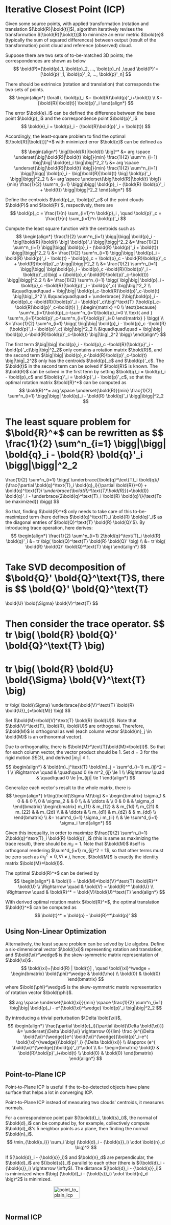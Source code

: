 # Iterative Closest Point (ICP)

Given some source points, with applied transformation (rotation and translation $[\bold{R}|\bold{t}]$), algorithm iteratively revises the transformation $[\bold{R}|\bold{t}]$ to minimize an error metric $\bold{e}$ (typically the sum of squared differences) between output (result of the transformation) point cloud and reference (observed) cloud.

Suppose there are two sets of to-be-matched 3D points; the correspondences are shown as below
$$
\bold{P}=[\bold{p}_1, \bold{p}_2, ..., \bold{p}_n]
,\quad
\bold{P}'=[\bold{p}'_1, \bold{p}'_2, ..., \bold{p}'_n]
$$

There should be extrinsics (rotation and translation) that corresponds the two sets of points.
$$
\begin{align*}
\forall i, \bold{p}_i &= \bold{R}\bold{p}'_i+\bold{t}
\\ &=
[\bold{R}|\bold{t}] \bold{p}'_i
\end{align*}
$$

The error $\bold{e}_i$ can be defined the difference between the base point $\bold{p}_i$ and the correspondence point $\bold{p}'_i$
$$
\bold{e}_i = 
\bold{p}_i - (\bold{R}\bold{p}'_i + \bold{t})
$$

Accordingly, the least-square problem to find the optimal $[\bold{R}|\bold{t}]^*$ with minimized error $\bold{e}$ can be defined as

$$
\begin{align*}
\big[\bold{R}|\bold{t} \big]^* 
&= 
arg \space \underset{\big[\bold{R}|\bold{t} \big]}{min}
\frac{1}{2} \sum^n_{i=1}
\big|\big|
    \bold{e}_i
\big|\big|^2_2
\\ &=
arg \space \underset{\big[\bold{R}|\bold{t} \big]}{min}
\frac{1}{2} \sum^n_{i=1}
\bigg|\bigg|
  \bold{p}_i -  \big[\bold{R}|\bold{t} \big] \bold{p}'_i
\bigg|\bigg|^2_2
\\ &=
arg \space \underset{\big[\bold{R}|\bold{t} \big]}{min}
\frac{1}{2} \sum^n_{i=1}
\bigg|\bigg|
  \bold{p}_i -  (\bold{R} \bold{p}'_i + \bold{t})
\bigg|\bigg|^2_2
\end{align*}
$$

Define the centroids $\bold{p}_c, \bold{p}'_c$ of the point clouds $\bold{P}$ and $\bold{P}'$, respectively, there are
$$
\bold{p}_c = \frac{1}{n} \sum_{i=1}^n \bold{p}_i
, \quad
\bold{p}'_c = \frac{1}{n} \sum_{i=1}^n \bold{p}'_i
$$

Compute the least square function with the centroids such as
$$
\begin{align*}
    \frac{1}{2} \sum^n_{i=1}
    \bigg|\bigg|
        \bold{p}_i -  \big[\bold{R}|\bold{t} \big] \bold{p}'_i
    \bigg|\bigg|^2_2
    &=
    \frac{1}{2} \sum^n_{i=1}
    \bigg|\bigg|
        \bold{p}_i - (\bold{R} \bold{p}'_i + \bold{t})
    \bigg|\bigg|^2_2
    \\ &=
    \frac{1}{2} \sum^n_{i=1}
    \bigg|\bigg|
        \bold{p}_i - \bold{R} \bold{p}'_i - \bold{t} 
        - \bold{p}_c + \bold{p}_c
        - \bold{R}\bold{p}'_c + \bold{R}\bold{p}'_c
    \bigg|\bigg|^2_2
    \\ &=
    \frac{1}{2} \sum^n_{i=1}
    \bigg|\bigg|
        \big(\bold{p}_i - \bold{p}_c -\bold{R}(\bold{p}'_i - \bold{p}'_c)\big)
        +
        (\bold{p}_c-\bold{R}\bold{p}'_c-\bold{t})
    \bigg|\bigg|^2_2
    \\ &=
    \frac{1}{2} \sum^n_{i=1}
    \bigg(
        \big|\big| 
            \bold{p}_i - \bold{p}_c -\bold{R}(\bold{p}'_i - \bold{p}'_c)
        \big|\big|^2_2
        \\ &\quad\quad\quad +
        \big|\big| 
            \bold{p}_c-\bold{R}\bold{p}'_c-\bold{t}
        \big|\big|_2^2
        \\ &\quad\quad\quad +
        \underbrace{        
            2\big(\bold{p}_i - \bold{p}_c -\bold{R}(\bold{p}'_i - \bold{p}'_c)\big)^\text{T} (\bold{p}_c-\bold{R}\bold{p}'_c-\bold{t})
        }_{\begin{matrix}
            =0 \\
            \text{because} \sum^n_{i=1}\bold{p}_c-\sum^n_{i=1}\bold{p}_i=0
            \\ \text{ and }
            \sum^n_{i=1}\bold{p}'_c-\sum^n_{i=1}\bold{p}'_i=0
        \end{matrix}
        }
    \bigg)
    \\ &=
    \frac{1}{2} \sum^n_{i=1}
    \bigg(
        \big|\big| 
            \bold{p}_i - \bold{p}_c -\bold{R}(\bold{p}'_i - \bold{p}'_c)
        \big|\big|^2_2
        \\ &\quad\quad\quad +
        \big|\big| 
            \bold{p}_c-\bold{R}\bold{p}'_c-\bold{t}
        \big|\big|_2^2
    \bigg)
\end{align*}
$$

The first term $\big|\big| \bold{p}_i - \bold{p}_c -\bold{R}(\bold{p}'_i - \bold{p}'_c)\big|\big|^2_2$ only contains a rotation matrix $\bold{R}$, and the second term $\big|\big| \bold{p}_c-\bold{R}\bold{p}'_c-\bold{t} \big|\big|_2^2$ only has the centroids $\bold{p}_c$ and $\bold{p}'_c$. The $\bold{t}$ in the second term can be solved if $\bold{R}$ is known. The $\bold{R}$ can be solved in the first term by setting $\bold{q}_i = \bold{p}_i - \bold{p}_c$ and $\bold{q}'_i = \bold{p}'_i - \bold{p}'_c$, so that the optimal rotation matrix $\bold{R}^*$ can be computed as
$$
\bold{R}^*=
arg \space \underset{\bold{R}}{min}
\frac{1}{2} \sum^n_{i=1}
\bigg|\bigg|
  \bold{q}_i - \bold{R} \bold{q}'_i
\bigg|\bigg|^2_2
$$

The least square problem for $\bold{R}^*$ can be rewritten as
$$
\frac{1}{2} \sum^n_{i=1}
\bigg|\bigg|
  \bold{q}_i - \bold{R} \bold{q}'_i
\bigg|\bigg|^2_2
=
\frac{1}{2} \sum^n_{i=1}
\bigg(
    \underbrace{\bold{q}^\text{T}_i \bold{q}_i}_{\frac{\partial \bold{q}^\text{T}_i \bold{q}_i}{\partial \bold{R}}=0}
    +
    \bold{q}^\text{T}_i \underbrace{\bold{R}^\text{T}\bold{R}}_{=\bold{I}} \bold{q}'_i
    -
    \underbrace{2\bold{q}^\text{T}_i \bold{R} \bold{q}'_i}_{\text{To be maximized}}
\bigg)
$$

So that, finding $\bold{R}^*$ only needs to take care of this to-be-maximized term (here defines $\bold{q}^\text{T}_i \bold{R} \bold{q}'_i$ as the diagonal entries of $\bold{Q}^\text{T} \bold{R} \bold{Q}'$). By introducing trace operation, here derives:
$$
\begin{align*}
    \frac{1}{2} \sum^n_{i=1}
    2\bold{q}^\text{T}_i \bold{R} \bold{q}'_i
    &=
    tr \big(
        \bold{Q}^\text{T} \bold{R} \bold{Q}'
    \big)
    \\ &=
    tr \big(
        \bold{R} \bold{Q}' \bold{Q}^\text{T}
    \big)
\end{align*}
$$

Take SVD decomposition of $\bold{Q}' \bold{Q}^\text{T}$, there is
$$
\bold{Q}' \bold{Q}^\text{T}
=
\bold{U} \bold{\Sigma} \bold{V}^\text{T}
$$

Then consider the trace operator.
$$
tr \big(
        \bold{R} \bold{Q}' \bold{Q}^\text{T}
\big)
=
tr \big(
        \bold{R} \bold{U} \bold{\Sigma} \bold{V}^\text{T}
\big)
=
tr \big(
        \bold{\Sigma} 
        \underbrace{\bold{V}^\text{T} \bold{R} \bold{U}}_{=\bold{M}}
\big)
$$

Set $\bold{M}=\bold{V}^\text{T} \bold{R} \bold{U}$. Note that $\bold{V}^\text{T}, \bold{R}, \bold{U}$ are orthogonal. Therefore, $\bold{M}$ is orthogonal as well (each column vector $\bold{m}_j \in \bold{M}$ is an orthonormal vector).

Due to orthogonality, there is $\bold{M}^\text{T}\bold{M}=\bold{I}$. So that for each column vector, the vector product should be $1$.
Set $d=3$ for the rigid motion $SE(3)$, and derived $|m_{ij}| \le 1$.
$$
\begin{align*}
&
\bold{m}_j^\text{T} \bold{m}_j =
\sum^d_{i=1} m_{ij}^2 = 
1
\\ \Rightarrow \quad & \quad\quad
0 \le m^2_{ij} \le 1
\\ \Rightarrow \quad & \quad\quad
0 \le |m_{ij}| \le 1
\end{align*}
$$

Generalize each vector's result to the whole matrix, there is
$$
\begin{align*}
tr\big(\bold{\Sigma M}\big)
&=
\begin{bmatrix}
    \sigma_1 & 0 & & 0 \\
    0 & \sigma_2 & & 0 \\
    & & \ddots & \\
    0 & 0 & & \sigma_d
\end{bmatrix}   
\begin{bmatrix}
    m_{11} & m_{12} & & m_{1d} \\
    m_{21} & m_{22} & & m_{2d} \\
    & & \ddots & \\
    m_{d1} & m_{d2} & & m_{dd} \\
\end{bmatrix} 
\\ &=
\sum^d_{i=1} \sigma_i m_{ii}
\\ & \le
\sum^d_{i=1} \sigma_i
\end{align*}
$$

Given this inequality, in order to maximize $\frac{1}{2} \sum^n_{i=1} 2\bold{q}^\text{T}_i \bold{R} \bold{q}'_i$ (this is same as maximizing the trace result), there should be $m_{ii}=1$. Note that $\bold{M}$ itself is orthogonal rendering $\sum^d_{i=1} m_{ij}^2 = 1$, so that other terms must be zero such as $m^2_{ij}=0,\forall i \ne j$, hence, $\bold{M}$ is exactly the identity matrix $\bold{M}=\bold{I}$.

The optimal $\bold{R}^*$ can be derived by
$$
\begin{align*}
&
\bold{I} = 
\bold{M}=\bold{V}^\text{T} \bold{R}^* \bold{U}
\\ \Rightarrow \quad &
\bold{V} = 
\bold{R}^* \bold{U}
\\ \Rightarrow \quad &
\bold{R}^* = 
\bold{V}\bold{U}^\text{T}
\end{align*}
$$

With derived optimal rotation matrix $\bold{R}^*$, the optimal translation $\bold{t}^*$ can be computed as
$$
\bold{t}^* = \bold{p} - \bold{R}^*\bold{p}'
$$

## Using Non-Linear Optimization

Alternatively, the least square problem can be solved by Lie algebra. Define a six-dimensional vector $\bold{\xi}$ representing rotation and translation, and $\bold{\xi}^\wedge$ is the skew-symmetric matrix representation of $\bold{\xi}$ .
$$
\bold{\xi}=[\bold{R} | \bold{t}]
, \quad 
\bold{\xi}^\wedge =
\begin{bmatrix}
    \bold{\phi}^\wedge & \bold{\rho} \\
    \bold{0} & \bold{0}
\end{bmatrix} 
$$
where $\bold{\phi}^\wedge$ is the skew-symmetric matrix representation of rotation vector $\bold{\phi}$.

$$
arg \space \underset{\bold{\xi}}{min} \space
\frac{1}{2} \sum^n_{i=1} 
\big|\big|
    \bold{p}_i - e^{\bold{\xi}^\wedge} \bold{p}'_i
\big|\big|^2_2
$$

By introducing a trivial perturbation $\Delta \bold{\xi}$, 
$$
\begin{align*}
\frac{\partial \bold{e}_i}{\partial \bold{\Delta \bold{\xi}}}
&=
\underset{\Delta \bold{\xi} \rightarrow 0}{lim}
    \frac
    {e^{\Delta \bold{\xi}^{\wedge}}e^{ \bold{\xi}^{\wedge}}\bold{p}'_i-e^{ \bold{\xi}^{\wedge}}\bold{p}'_i}
    {\Delta \bold{\xi}}
\\ &\approx
(e^{ \bold{\xi}^{\wedge}}\bold{p}'_i)^\odot
\\ &=
\begin{bmatrix}
    \bold{I} & \bold{R}\bold{p}'_i+\bold{t} \\
    \bold{0} & \bold{0} 
\end{bmatrix}
\end{align*}
$$

## Point-to-Plane ICP

Point-to-Plane ICP is useful if the to-be-detected objects have plane surface that helps a lot in converging ICP.

Point-to-Plane ICP instead of measuring two clouds' centroids, it measures normals.

For a correspondence point pair $(\bold{d}_i, \bold{s}_i)$, the normal of $\bold{d}_i$ can be computed by, for example, collectively compute $\bold{d}_i$'s 5 neighbor points as a plane, then finding the normal $\bold{n}_i$.
$$
\min_{\bold{s_i}} \sum_i \big( (\bold{d}_i - {\bold{s}}_i) \cdot \bold{n}_d \big)^2
$$

If $(\bold{d}_i - {\bold{s}}_i)$ and $\bold{n}_d$ are perpendicular, the $\bold{d}_i$ are ${\bold{s}}_i$ parallel to each other (there is $(\bold{d}_i - {\bold{s}}_i) \rightarrow \infty$).
The distance $|\bold{d}_i - {\bold{s}}_i|$ is minimized when $\big( (\bold{d}_i - {\bold{s}}_i) \cdot \bold{n}_d \big)^2$ is minimized.

<div style="display: flex; justify-content: center;">
      <img src="imgs/point_to_plain_icp.png" width="40%" height="40%" alt="point_to_plain_icp">
</div>
</br>

## Normal ICP

